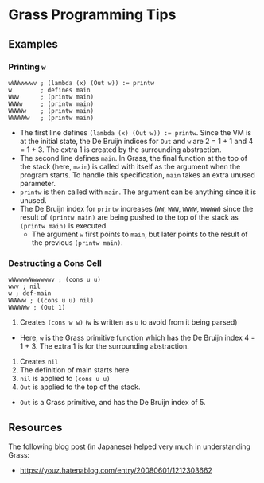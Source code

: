 # Grass Programming Tips

## Examples
### Printing `w`
```text
wWWwwwwv ; (lambda (x) (Out w)) := printw
w        ; defines main
WWw      ; (printw main)
WWWw     ; (printw main)
WWWWw    ; (printw main)
WWWWWw   ; (printw main)
```

- The first line defines `(lambda (x) (Out w)) := printw`.
  Since the VM is at the initial state, the De Bruijn indices for `Out` and `w` are 2 = 1 + 1 and 4 = 1 + 3.
  The extra 1 is created by the surrounding abstraction.
- The second line defines `main`. In Grass, the final function at the top of the stack (here, `main`)
  is called with itself as the argument when the program starts.
  To handle this specification, `main` takes an extra unused parameter.
- `printw` is then called with `main`. The argument can be anything since it is unused.
- The De Bruijn index for `printw` increases (`WW`, `WWW`, `WWWW`, `WWWWW`) since the result of `(printw main)` are being pushed to the top of the stack
  as `(printw main)` is executed.
  - The argument `w` first points to `main`, but later points to the result of the previous `(printw main)`.

### Destructing a Cons Cell

```text
wWwwwwWwwwwwv ; (cons u u)
wwv ; nil
w ; def-main
WWWww ; ((cons u u) nil)
WWWWWw ; (Out 1)
```

1. Creates `(cons w w)` (`w` is written as `u` to avoid from it being parsed)
  - Here, `w` is the Grass primitive function which has the De Bruijn index 4 = 1 + 3. The extra 1 is for the surrounding abstraction.
1. Creates `nil`
1. The definition of main starts here
1. `nil` is applied to `(cons u u)`
1. `Out` is applied to the top of the stack.
  - `Out` is a Grass primitive, and has the De Bruijn index of 5.

## Resources
The following blog post (in Japanese) helped very much in understanding Grass:
- https://youz.hatenablog.com/entry/20080601/1212303662